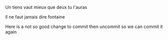 Un tiens vaut mieux que deux tu l'auras

Il ne faut jamais dire fontaine

Here is a not so good change to commit then uncommit so we can commit it again
